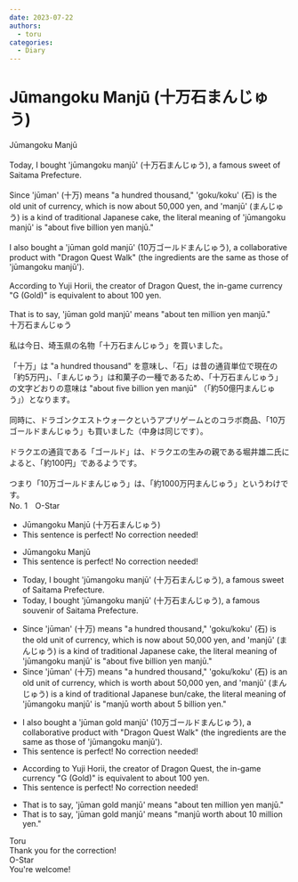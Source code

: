 ```yaml
---
date: 2023-07-22
authors:
  - toru
categories:
  - Diary
---
```


<h1 id="subject_show">Jūmangoku Manjū (十万石まんじゅう)</h1>
<div class="date" hidden>Jul 22, 2023 20:25</div>
<div id="post"><div id="body_show_ori">
Jūmangoku Manjū<br/><br/>Today, I bought 'jūmangoku manjū' (十万石まんじゅう), a famous sweet of Saitama Prefecture.<br/><br/>Since 'jūman' (十万) means "a hundred thousand," 'goku/koku' (石) is the old unit of currency, which is now about 50,000 yen, and 'manjū' (まんじゅう) is a kind of traditional Japanese cake, the literal meaning of 'jūmangoku manjū' is "about five billion yen manjū."<br/><br/>I also bought a 'jūman gold manjū' (10万ゴールドまんじゅう), a collaborative product with "Dragon Quest Walk" (the ingredients are the same as those of 'jūmangoku manjū').<br/><br/>According to Yuji Horii, the creator of Dragon Quest, the in-game currency "G (Gold)" is equivalent to about 100 yen.<br/><br/>That is to say, 'jūman gold manjū' means "about ten million yen manjū."
</div></div>

<!-- more -->

<div id="post_ja"><div id="body_show_mo">
十万石まんじゅう<br/><br/>私は今日、埼玉県の名物「十万石まんじゅう」を買いました。<br/><br/>「十万」は "a hundred thousand" を意味し、「石」は昔の通貨単位で現在の「約5万円」、「まんじゅう」は和菓子の一種であるため、「十万石まんじゅう」の文字どおりの意味は "about five billion yen manjū" （「約50億円まんじゅう」）となります。<br/><br/>同時に、ドラゴンクエストウォークというアプリゲームとのコラボ商品、「10万ゴールドまんじゅう」も買いました（中身は同じです）。<br/><br/>ドラクエの通貨である「ゴールド」は、ドラクエの生みの親である堀井雄二氏によると、「約100円」であるようです。<br/><br/>つまり「10万ゴールドまんじゅう」は、「約1000万円まんじゅう」というわけです。
</div></div>
<div id="block"><div class="first_name"> No. 1　<span class="just_name">O-Star</span></div><div id="block2">
<ul class="correction_field">
<li class="incorrect">Jūmangoku Manjū (十万石まんじゅう)</li>
<li class="corrected perfect">This sentence is perfect! No correction needed!</li>
</ul>
<ul class="correction_field">
<li class="incorrect">Jūmangoku Manjū</li>
<li class="corrected perfect">This sentence is perfect! No correction needed!</li>
</ul>
<ul class="correction_field">
<li class="incorrect">Today, I bought 'jūmangoku manjū' (十万石まんじゅう), a famous sweet of Saitama Prefecture.</li>
<li class="corrected correct">
Today, I bought 'jūmangoku manjū' (十万石まんじゅう), a famous<span class="f_bold"> souvenir </span>of Saitama Prefecture.
</li>
</ul>
<ul class="correction_field">
<li class="incorrect">Since 'jūman' (十万) means "a hundred thousand," 'goku/koku' (石) is the old unit of currency, which is now about 50,000 yen, and 'manjū' (まんじゅう) is a kind of traditional Japanese cake, the literal meaning of 'jūmangoku manjū' is "about five billion yen manjū."</li>
<li class="corrected correct">
Since 'jūman' (十万) means "a hundred thousand," 'goku/koku' (石) is<span class="f_bold"> an</span> old unit of currency, which is <span class="f_bold">worth about </span>50,000 yen, and 'manjū' (まんじゅう) is a kind of traditional Japanese <span class="f_blue">bun/cake</span>, the literal meaning of 'jūmangoku manjū' is <span class="f_bold">"manjū worth about 5 billion yen."</span>
</li>
</ul>
<ul class="correction_field">
<li class="incorrect">I also bought a 'jūman gold manjū' (10万ゴールドまんじゅう), a collaborative product with "Dragon Quest Walk" (the ingredients are the same as those of 'jūmangoku manjū').</li>
<li class="corrected perfect">This sentence is perfect! No correction needed!</li>
</ul>
<ul class="correction_field">
<li class="incorrect">According to Yuji Horii, the creator of Dragon Quest, the in-game currency "G (Gold)" is equivalent to about 100 yen.</li>
<li class="corrected perfect">This sentence is perfect! No correction needed!</li>
</ul>
<ul class="correction_field">
<li class="incorrect">That is to say, 'jūman gold manjū' means "about ten million yen manjū."</li>
<li class="corrected correct">
That is to say, 'jūman gold manjū' means "<span class="f_bold">manjū worth about 10 million yen."</span>
</li>
</ul>
</div><div class="name"><span class="just_name">Toru</span><br>
Thank you for the correction!
</div>
<div class="name"><span class="just_name">O-Star</span><br>
You're welcome!
</div>
</div>

